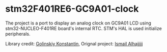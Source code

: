 # stm32F401RE6-GC9A01-clock
The project is a port to display an analog clock on GC9A01 LCD using stm32-NUCLEO-F401RE board's internal RTC. STM's HAL is used initialize peripherals.

Library credit: [Golinskiy Konstantin](https://github.com/GolinskiyKonstantin),
Orignal project: [Ismail Alhajjjjj](https://github.com/offpic/GC9A01-DMA-TFT-STM32-STM32F401-CLOCK)

